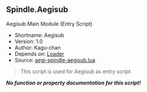 Spindle.Aegisub
---------------
Aegisub Main Module (Entry Script)

* Shortname: Aegisub
* Version: 1.0
* Author: Kagu-chan
* Depends on: [Loader](../core/loader.md)
* Source: [aegi-spindle-aegisub.lua](https://github.com/Kagurame/AegiSpindle/blob/master/src/aegi-spindle-aegisub.lua)
> This script is used for Aegisub as entry script.

***No function or property documentation for this script!***

